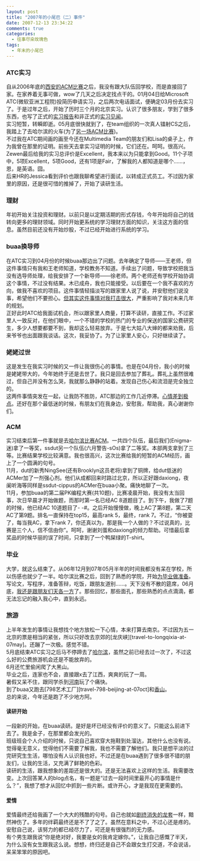 ```yaml
---
layout: post
title: "2007年的小尾巴（二）事件"
date: 2007-12-13 23:34:22
comments: true
categories:
  - 往事尽染玫瑰色
tags:
  - 年末的小尾巴
---
```

### ATC实习

自从2006年底的[西安的ACM比赛][travel-xian-at-06dec]之后，我没有跟大队伍回学校，而是直接回了家。在家养着无事可做，wow了几天之后决定找点干的。01月04日给Microsoft ATC(微软亚洲工程院)投简历申请实习，之后两次电话面试，便确定03月份去实习了。于是过年之后，开始了历时三个月的北京实习。认识了很多朋友，学到了很多东西，也写了正式的[实习报告][atc-intern-report]和非正式的[实习见闻][be-an-intern-in-atc-for-one-week]。  
实习短暂，转瞬即逝。05月底很快就到了，在team组织的一次真人镭射CS之后，我踏上了去哈尔滨的火车(为了[另一场ACM比赛][travel-harbin-at-05dec-and-07jun])。  
不过我在ATC期间画的画至今还在Multimedia Team的朋友们和Lisa的桌子上，作为我曾在那里的证明。前些天去拿实习证明的时候，它们还在。呵呵。很高兴。  
Zewen最后给我的实习总评价是Excellent，我本来以为只能拿到Good。11个子项中，5项Excellent，5项Good，还有1项是Fair，了解我的人都知道是哪个……，恩，是英语。囧。  
后来HR的Jessica看到评价也跟我聊希望进行面试，以转成正式员工。不过因为家里的原因，还是很可惜的推掉了，开始了读研生活。

### 理财

年初开始关注投资和理财。以前只是以定期活期的形式存钱，今年开始将自己的钱转向更多的理财领域。同时开始更系统的学习理财方面的知识，关注这方面的信息。虽然目前还没有开始炒股，不过已经开始进行系统的学习。

### buaa换导师

在ATC实习到04月份的时候buaa那边出了问题。去年确定了导师——王老师，但这件事情只有我和王老师知道，学校教务不知道。手续出了问题，导致学校把我当没有选导师处理，给我安排了一个新导师——徐老师。两个老师还有学校开始协调这个事情，不过没有结果。木已成舟，我也只能接受。以后要在一个我不喜欢的方向，做我不喜欢的项目。这件事情轻描淡写的跟家里人说了说，并安慰他们说没事，希望他们不要担心。[但其实这件事情对我打击很大][rp-conservation]，严重影响了我对未来几年的规划。  
正好此时ATC给我面试机会，所以跟家里人商量，打算不读研，直接工作。不过家里人一致反对，在他们眼中，一个不错的学校的热门的专业的保送的国家公费研究生，多少人想要都要不到，我却这么轻易放弃。于是七大姑八大婶的都来劝我，后来爷爷也出面跟我谈话。这次，我妥协了。为了让家里人安心，只好继续读了。

### 姥姥过世

这是发生在我实习时候的又一件让我很伤心的事情。也是在04月份，我小的时候是姥姥带大的，今年她终于还是去世了。我只是回去参加了葬礼。葬礼上虽然很难过，但自己并没有怎么哭，我就那么静静的站着。发现自己伤心和流泪是完全独立的。  
这两件事情突发在一起，让我防不胜防，ATC那边的工作几近停滞。[心情差到极点][haver-on-my-blog]。还好在那个最低迷的时候，有朋友们在我身边，安慰我，帮助我，真心谢谢你们。

### ACM

实习结束后第一件事就是去[哈尔滨比赛ACM][travel-harbin-at-05dec-and-07jun]。一共四个队伍，最后我们(Enigma-迷)拿了一等奖，ssdut另一个队伍(六月警告-sOs)拿了二等奖。本部两支拿到了三等。比赛结果学校比较满意。我也很高兴，这次比赛给我的短暂的ACM经历，画上了一个圆满的句号。  
11月，dut的新秀NingSee(还有Brooklyn这员老将)拿到了铜牌，给dut低迷的ACMer加了一剂强心剂。他们从成都回来时路过北京，所以正好跟daxiong，夜阑听海等同样是ssdut-cippus的ACMer在buaa小聚。痛快地聊了一次。  
11月，参加buaa的第二届PK编程大赛(共10题)，比赛凌晨开始，我没有太当回事，次日早晨才开始做题，而那时第一名已经AC 8道题目了。到下午，我做了7题的时候，他已经AC 10道题目了- -#。之后开始慢慢做，晚上AC了第8题，第二天AC了第9题。排名一直保持在top15，最高rank 5，最终，rank 7。不过，“你被耍了，每当我AC，拿下rank 7，你还真以为，那是我一个人做的？不过说真的，比赛是三个人，信不信由你”。呵呵，谢谢刘蛋和daxiong的倾力帮助。可惜最后拿奖品的时候华丽的误了时间，只拿到了一个鸭屎绿的T-shirt。

### 毕业

大学，就这么结束了。从06年12月到07年05月半年的时间我都没有呆在学校，所以伤感也就少了一半。哈尔滨比赛之后，回到了熟悉的学院，开始[为毕业做准备][nearly-graduate]。写论文，写程序，准备答辩，吃饭，跟朋友道别……。天下没有不散的筵席，06月底，[我还是跟朋友们天各一方][leaving-dalian]了。那些回忆，那些面孔，那些熟悉的点点滴滴，都无法忘记的融入我心中，直到永远。

### 旅游

上半年发生的事情让我想找个地方放松一下心情，本来打算去南京。不过因为五一北京的票是相当的紧张，所以只好改去京郊的[龙庆峡][travel-to-longqixia-at-07may]。还蹦了一次极。感觉不错。  
5月底结束ATC实习之后马不停蹄去了[哈尔滨][travel-harbin-at-05dec-and-07jun]，虽然之前已经去过一次了，不过这么好的公费旅游机会还是不能放弃的。  
6月还忙里偷闲爬了大黑山。  
毕业之后，连家也不会，直接跟x去了江西，爽爽的玩了一周。  
暑假又呆不住，跟同学杀到[河南][travel-henan-at-07aug]玩了个痛快。  
到了buaa又跑去[798艺术工厂][travel-798-beijing-at-07oct]和[香山][travel-xiangshan-park-at-07nov]。  
总的来说，今年还是跑了不少地方阿。

#### 读研开始

一段新的开始，在buaa读研。是好是坏已经没有评价的意义了。只能这么前进下去了。我是金子，在那里都会发光的。  
班级班会个人介绍的时候，只说自己喜欢穿大拖鞋到处溜达，其他什么也没有说。觉得毫无意义，觉得他们不需要了解我，我也不需要了解他们。我只是想平淡的过完研究生生活，哪怕没有人认识我也好。不过还是在buaa遇到了很多很不错的朋友们，让我的生活，又充满了鲜艳的色彩。  
读研的生活，跟我想象的差距还是很大的。还是无法喜欢上这样的生活。我需要改变。上次回答某人的blog点名，有一题是“过去一段时间里最开心的事情是什么？”，我想了想才从回忆中抓到一些片断。或许开心，才是我现在更需要的。

#### 爱情

爱情最终还给我画了一个大大的残酷的句号。自己也就如[剧终消失的龙套][fairy-tales-for-me]一样，黯然神伤了。多年的绊羁最终还是不了了之了。虽然在意料之中，不过心还是疼的。安慰自己说，该努力的都已经尽力了，可还是有很强烈的无力感。  
有个男生跟我说“你是绝对好，我要是女的我肯定嫁你。”，让我自己感慨了半天，为什么没有女生跟我这么说。想想，终归还是自己不会跟女生打交道，不会说话，呆呆笨笨的原因吧。

 [travel-xian-at-06dec]: /posts/travel-xian-at-06dec/
 [atc-intern-report]: /posts/atc-intern-report/
 [be-an-intern-in-atc-for-one-week]: /posts/be-an-intern-in-atc-for-one-week/
 [travel-harbin-at-05dec-and-07jun]: /posts/travel-harbin-at-05dec-and-07jun/
 [rp-conservation]: /posts/rp-conservation/
 [haver-on-my-blog]: /posts/haver-on-my-blog/
 [nearly-graduate]: /posts/nearly-graduate/
 [leaving-dalian]: /posts/leaving-dalian/
 [travel-to-longqixia-at-01may]: /posts/travel-to-longqixia-at-01may/
 [travel-harbin-at-05dec-and-07jun]: /posts/travel-harbin-at-05dec-and-07jun/
 [travel-henan-at-07aug]: /posts/travel-henan-at-07aug/
 [travel-798-beijing-at-oct07]: /posts/travel-798-beijing-at-oct07/
 [travel-xiangshan-park-at-07nov]: /posts/travel-xiangshan-park-at-07nov/
 [fairy-tales-for-me]: /posts/fairy-tales-for-me/